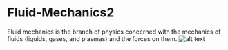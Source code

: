 # Fluid-Mechanics2
Fluid mechanics is the branch of physics concerned with the mechanics of fluids (liquids, gases, and plasmas) and the forces on them.
![alt text](https://upload.wikimedia.org/wikipedia/commons/thumb/2/20/BernoullisLawDerivationDiagram.svg/1200px-BernoullisLawDerivationDiagram.svg.png)
